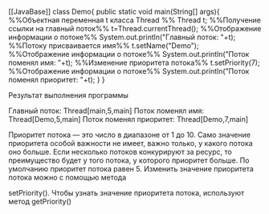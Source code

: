 [[JavaBase]]
class Demo{
	public static void main(String[] args){
%%Объектная переменная t класса Thread %%
		Thread t;
%%Получение ссылки на главный поток%%
		t=Thread.currentThread();
%%Отображение информации о потоке%%
		System.out.println("Главный поток: "+t);
%%Потоку присваивается имя%%
		t.setName("Demo");
%%Отображение информации о потоке%%
		System.out.println("Поток поменял имя: "+t);
%%Изменение приоритета потока%%
		t.setPriority(7);
%%Отображение информации о потоке%%
		System.out.println("Поток поменял приоритет: "+t);
	}
}

Результат выполнения программы

Главный поток: Thread[main,5,main]
Поток поменял имя: Thread[Demo,5,main]
Поток поменял приоритет: Thread[Demo,7,main]


Приоритет потока — это число в диапазоне от 1 до 10. Само значение приоритета особой важности не имеет, важно только, у какого потока оно больше. Если несколько потоков конкурируют за ресурс, то преимущество будет
у того потока, у которого приоритет больше. По умолчанию приоритет потока
равен 5. Изменить значение приоритета потока можно с помощью метода

setPriority(). Чтобы узнать значение приоритета потока, используют метод
getPriority()